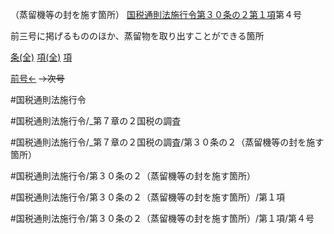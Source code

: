 （蒸留機等の封を施す箇所）
[国税通則法施行令第３０条の２第１項](国税通則法施行＿令＿第３０条の２第１項)第４号

前三号に掲げるもののほか、蒸留物を取り出すことができる箇所

[条(全)](国税通則法施行＿令＿第３０条の２_.md)    [項(全)](国税通則法施行＿令＿第３０条の２第１項_.md)    [項](国税通則法施行＿令＿第３０条の２第１項.md)

[前号←](国税通則法施行＿令＿第３０条の２第１項第３号.md)  ~~→次号~~

#国税通則法施行令

#国税通則法施行令/_第７章の２国税の調査

#国税通則法施行令/_第７章の２国税の調査/第３０条の２（蒸留機等の封を施す箇所）

#国税通則法施行令/第３０条の２（蒸留機等の封を施す箇所）

#国税通則法施行令/第３０条の２（蒸留機等の封を施す箇所）/第１項

#国税通則法施行令/第３０条の２（蒸留機等の封を施す箇所）/第１項/第４号

